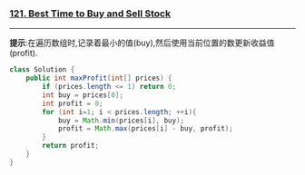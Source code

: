 ### [121. Best Time to Buy and Sell Stock](https://leetcode.com/problems/best-time-to-buy-and-sell-stock/)
-------
__提示__:在遍历数组时,记录着最小的值(buy),然后使用当前位置的数更新收益值(profit).

```java
class Solution {
    public int maxProfit(int[] prices) {
        if (prices.length <= 1) return 0;
        int buy = prices[0];
        int profit = 0;
        for (int i=1; i < prices.length; ++i){
            buy = Math.min(prices[i], buy);
            profit = Math.max(prices[i] - buy, profit);
        }
        return profit;
    }
}
```